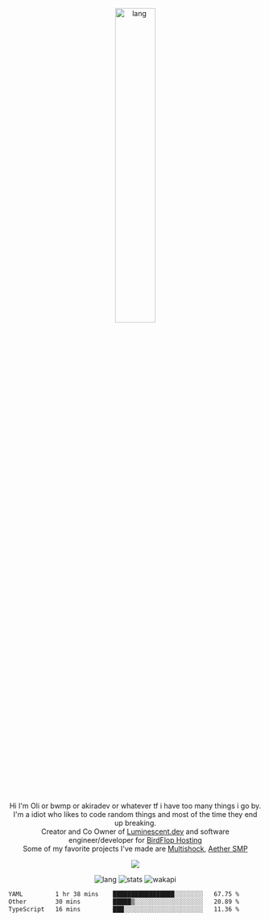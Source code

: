 <p align="center">
 <a href="https://luminescent.dev">
  <img width="40%" alt="lang" src="https://github.com/bwmp/bwmp/blob/main/l_10.png?raw=true" />
 </a>
</p>

<p align="center">
 Hi I'm Oli or bwmp or akiradev or whatever tf i have too many things i go by.<br>
 I'm a idiot who likes to code random things and most of the time they end up breaking.<br>
 Creator and Co Owner of <a href="https://luminescent.dev">Luminescent.dev</a> and software engineer/developer for <a href="https://www.birdflop.com">BirdFlop Hosting</a><br>
 Some of my favorite projects I've made are <a href="https://github.com/PiShock-Inc/MultiShock">Multishock</a>, <a href="https://www.aethersmp.com">Aether SMP</a>
</p>

<p align="center">
  <a href="https://discord.com/users/798738506859282482"><img align="center" src="https://lanyard-profile-readme.vercel.app/api/798738506859282482?bg=433e4f&borderRadius=10px&showDisplayName=true&idleMessage=Probably%20sleeping"/></a>
</p>

<p align="center">
 <img alt="lang" src="https://github-readme-stats.vercel.app/api/top-langs/?username=bwmp&layout=compact&hide_border=true&langs_count=10&theme=transparent&custom_title=Languages" />
 <img alt="stats" src="https://github-readme-stats.vercel.app/api?username=bwmp&show_icons=true&hide_border=true&count_private=true&theme=transparent&custom_title=Statistics">
 <img alt="wakapi" src="https://github-readme-stats.vercel.app/api/wakatime?username=Oli&api_domain=wakapi.luminescent.dev&theme=transparent&custom_title=wakapi+stats+%28all+time%29&layout=compact&hide_border=true&langs_count=12">
</p>
<p align="center">
 <!--START_SECTION:waka-->

```txt
YAML         1 hr 38 mins    █████████████████░░░░░░░░   67.75 %
Other        30 mins         █████▒░░░░░░░░░░░░░░░░░░░   20.89 %
TypeScript   16 mins         ███░░░░░░░░░░░░░░░░░░░░░░   11.36 %
```

<!--END_SECTION:waka-->
</p>
